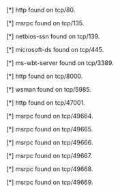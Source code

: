 [*] http found on tcp/80.



[*] msrpc found on tcp/135.



[*] netbios-ssn found on tcp/139.



[*] microsoft-ds found on tcp/445.



[*] ms-wbt-server found on tcp/3389.



[*] http found on tcp/8000.



[*] wsman found on tcp/5985.



[*] http found on tcp/47001.



[*] msrpc found on tcp/49664.



[*] msrpc found on tcp/49665.



[*] msrpc found on tcp/49666.



[*] msrpc found on tcp/49667.



[*] msrpc found on tcp/49668.



[*] msrpc found on tcp/49669.



